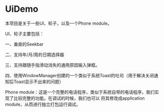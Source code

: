 # UiDemo
本项目是关于一些UI、轮子，以及一个Phone module。

UI、轮子主要包括：

一、垂直的Seekbar

二、支持年/月/周的日期选择器

三、支持跟随手指滑动消失的通用原因输入弹框。

四、使用WindowManager创建的一个类似于系统Toast的吐司（用于解决关闭通知后Toast显示不出来的问题）


Phone module：这是一个完整的电话程序，类似于系统自带的电话程序，我们实现了比较完整的功能。在调试的时候，我们也可以
将其修改成application module，从而进行独立打包运行调试。
